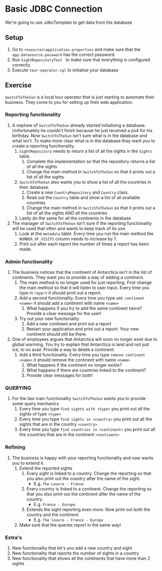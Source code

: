 # Basic JDBC Connection

We're going to use JdbcTemplate to get data from the database

## Setup
1. Go to ``resources\application.properties`` and make sure that the ``app.datasource.password`` has the correct password.
2. Run ``SightRepositoryTest `` to make sure that everything is configured correctly
3. Execute `tour-operator.sql` to initialise your database

## Exercise
`SwitchToTheSun` is a local tour operator that is just starting to automate their business.
 They come to you for setting up their web application.
 
### Reporting functionality
1. A nephew of `SwitchToTheSun` already started initialising a database. 
Unfortunately he couldn't finish because he just received a ps4 for his birthday.
Now `SwitchToTheSun` isn't sure what is in the database and what isn't.
To make more clear what is in the database they want you to create a reporting functionality.
    1. `SightRepository` needs to return a list of all the sights in the `Sights` table.
        1. Complete the implementation so that the repository returns a list of all the sights
        1. Change the main method in `SwitchToTheSun` so that it prints out a list of all the sights
    1. `SwitchToTheSun` also wants you to show a list of all the countries in their database.
        1. Create a new `CountryRepository` and `Country` class.
        1. Read out the `Country` table and show a list of all available countries
        1. Change the main method in `SwitchToTheSun` so that it prints out a list of all the sights *AND* all the countries
    1. Lastly do the same for all the continents in the database
1. The manager of `SwitchToTheSun` isn't sure if the reporting functionality will be used that often and wants to keep track of its use.
    1. Look at the `metadata` table. Every time you run the main method the `NUMBER_OF_VISITS` column needs to increase by 1.
    2. Print out after each report the number of times a report has been made.
    

### Admin functionality
1. The business notices that the continent of Antarctica isn't in the list of continents. They want you to provide a way of adding a continent.
    1. The main method is no longer used for just reporting. First change the main method so that it will listen to user input.
    Every time you type in `report` it should print out a report.
    1. Add a second functionality. Every time you type `add continent <name>` it should add a continent with name `<name>`
        1. What happens if you try to add the same continent twice? Provide a clear message for the user!
    1. Try out your new functionality
        1. Add a new continent and print out a report
        1. Restart your application and print out a report. Your new continent should still be there.
1. One of employees argues that Antarctica will soon no longer exist due to global warming. 
You try to explain that Antarctica is land and not just ice, to no avail.
Provide a way to delete a continent.
    1. Add a third functionality. Every time you type `remove continent <name>` it should remove the continent with name `<name>`
        1. What happens if the continent no longer exists?
        1. What happens if there are countries linked to the continent?
        1. Provide clear messages for both!
    
### QUERYING
1. For the last main functionality `SwitchToTheSun` wants you to provide some query mechanics
    1. Every time you type `find sights with <type>` you print out all the sights of type `<type>`
    1. Every time you type `find sights in <country>` you print out all the sights that are in the country `<country>`
    1. Every time you type `find countries in <continent>` you print out all the countries that are in the continent `<continent>`

### Refining
1. The business is happy with your reporting functionality and now wants you to extend it.
    1. Extend the reported sights
        1. Every sight is linked to a country. Change the reporting so that you also print out the country after the name of the sight.
            - E.g. `The Louvre - France`
        1. Every country is linked to a continent. Change the reporting so that you also print out the continent after the name of the country.
            - E.g. `France - Europe`
        1. Extends the sight reporting even more. Now print out both the country and the continent.
            - E.g. `The louvre - France - Europe`
    1. Make sure that the queries report in the same way!
            
### Extra's
1. New functionality that let's you add a new country and sight
1. New functionality that reports the number of sights in a country
1. New functionality that shows all the continents that have more than 2 sights